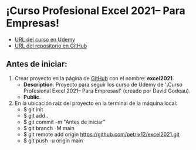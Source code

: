 # ¡Curso Profesional Excel 2021– Para Empresas!
+ [URL del curso en Udemy](https://www.udemy.com/course/2021-curso-profesional-excel-para-empresas/)
+ [URL del repositorio en GitHub](https://github.com/petrix12/excel2021.git)


## Antes de iniciar:
1. Crear proyecto en la página de [GitHub](https://github.com) con el nombre: **excel2021**.
    + **Description**: Proyecto para seguir los curso de Udemy de '¡Curso Profesional Excel 2021– Para Empresas!' (creado por David Godeau).
    + **Public**.
2. En la ubicación raíz del proyecto en la terminal de la máquina local:
    + $ git init
    + $ git add .
    + $ git commit -m "Antes de iniciar"
    + $ git branch -M main
    + $ git remote add origin https://github.com/petrix12/excel2021.git
    + $ git push -u origin main